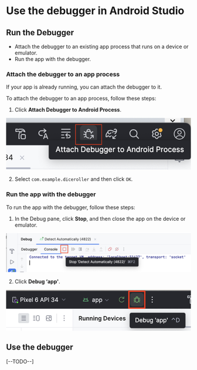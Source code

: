 # Use the debugger in Android Studio

## Run the Debugger

- Attach the debugger to an existing app process that runs on a device or emulator.
- Run the app with the debugger.

### Attach the debugger to an app process

If your app is already running, you can attach the debugger to it.

To attach the debugger to an app process, follow these steps:

1. Click **Attach Debugger to Android Process**.

![alt text](image.png)

2. Select `com.example.diceroller` and then click `OK`.

### Run the app with the debugger

To run the app with the debugger, follow these steps:

1. In the Debug pane, click **Stop**, and then close the app on the device or emulator.

![alt text](image-1.png)

2. Click **Debug ‘app'**.

![alt text](image-2.png)

## Use the debugger

[--TODO--]
